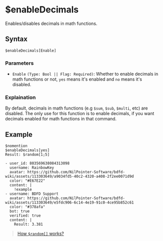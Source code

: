 # $enableDecimals
Enables/disables decimals in math functions.

## Syntax
```
$enableDecimals[Enable]
```

### Parameters
- `Enable` `(Type: Bool || Flag: Required)`: Whether to enable decimals in math functions or not, `yes` means it's enabled and `no` means it's disabled.

### Explaination
By default, decimals in math functions (e.g `$sum`, `$sub`, `$multi`, etc) are disabled. The only use for this function is to enable decimals, if you want decimals enabled for math functions in that command.

## Example
```
$nomention
$enableDecimals[yes]
Result: $random[1;5]
```

``` discord yaml
- user_id: 803569638084313098
  username: RainbowKey
  avatar: https://github.com/NilPointer-Software/bdfd-wiki/assets/113303649/a9034fd5-40c2-4320-a408-2f2ee0071d9d
  color: "#E67E22"
  content: |
    !example
- username: BDFD Support
  avatar: https://github.com/NilPointer-Software/bdfd-wiki/assets/113303649/e5fdc906-6c14-4e19-91c0-4ce95b852c61
  color: "#378afa"
  bot: true
  verified: true
  content: |
    Result: 3.381
```

> [How `$random[]` works?](./randomComplex.md)
